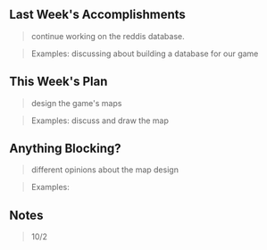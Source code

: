 ## Last Week's Accomplishments

> continue working on the reddis database.

> Examples:
> discussing about building a database for our game

## This Week's Plan

>  design the game's maps

> Examples: discuss and draw the map

## Anything Blocking?

> different opinions about the map design 

> Examples: 

## Notes

> 10/2
